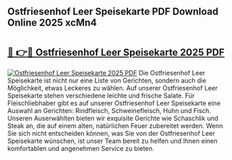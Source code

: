 ## Ostfriesenhof Leer Speisekarte PDF Download Online 2025 xcMn4

# <h2><a href="http://gcb56bk.nevu.top/?p=Ostfriesenhof+Leer+Speisekarte">🔗 👉🔴 Ostfriesenhof Leer Speisekarte 2025 PDF</a></h2>

[![Ostfriesenhof Leer Speisekarte 2025 PDF](https://i.imgur.com/dBaPXMq.png)](http://gcb56bk.nevu.top/?p=Ostfriesenhof+Leer+Speisekarte)
Die Ostfriesenhof Leer Speisekarte ist nicht nur eine Liste von Gerichten, sondern auch die Möglichkeit, etwas Leckeres zu wählen. Auf unserer Ostfriesenhof Leer Speisekarte stehen verschiedene leichte und frische Salate. Für Fleischliebhaber gibt es auf unserer Ostfriesenhof Leer Speisekarte eine Auswahl an Gerichten: Rindfleisch, Schweinefleisch, Huhn und Fisch. Unseren Auserwählten bieten wir exquisite Gerichte wie Schaschlik und Steak an, die auf einem alten, natürlichen Feuer zubereitet werden. Wenn Sie sich nicht entscheiden können, was Sie von der Ostfriesenhof Leer Speisekarte wünschen, ist unser Team bereit zu helfen und Ihnen einen komfortablen und angenehmen Service zu bieten.
